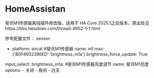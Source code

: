 # HomeAssistan

斐讯M1传感器离线插件修改版，适用于 HA Core 2025.1之后版本，原出处见https://bbs.hassbian.com/thread-4952-1-1.html

参考配置文件：
sensor:
  - platform: aircat #斐讯M1传感器
    name: m1
    mac: {'B0F8932396ED':'brightness_m1a'}
    brightness_force_update: True

input_select:
  brightness_m1a: #斐讯M1传感器亮度调节
    name: 斐讯M1亮度
    options:
      - 关闭
      - 夜间
      - 白天
